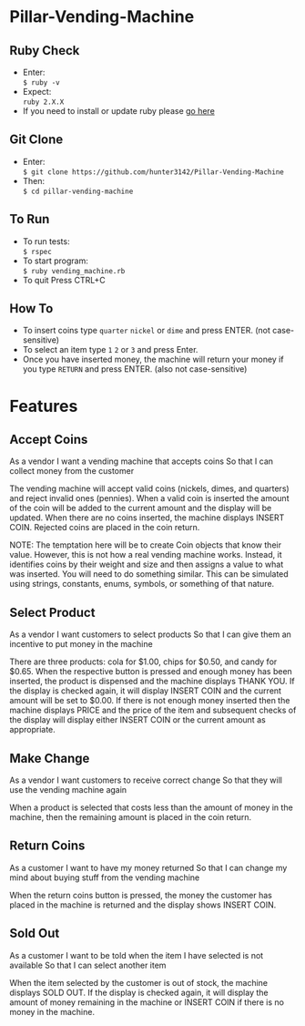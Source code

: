 # Pillar-Vending-Machine
## Ruby Check
- Enter:  
`$ ruby -v`  
- Expect:  
`ruby 2.X.X`  
- If you need to install or update ruby please [go here](https://www.ruby-lang.org/en/downloads/)  
## Git Clone
- Enter:  
`$ git clone https://github.com/hunter3142/Pillar-Vending-Machine`  
- Then:  
`$ cd pillar-vending-machine`  
## To Run
- To run tests:  
`$ rspec`  
- To start program:  
`$ ruby vending_machine.rb`  
- To quit Press CTRL+C  
## How To
- To insert coins type `quarter` `nickel` or `dime` and press ENTER. (not case-sensitive)
- To select an item type `1` `2` or `3` and press Enter.
- Once you have inserted money, the machine will return your money if you type `RETURN` and press ENTER. (also not case-sensitive)

# Features

## Accept Coins

As a vendor
I want a vending machine that accepts coins
So that I can collect money from the customer

The vending machine will accept valid coins (nickels, dimes, and quarters) and reject invalid ones (pennies). When a valid coin is inserted the amount of the coin will be added to the current amount and the display will be updated. When there are no coins inserted, the machine displays INSERT COIN. Rejected coins are placed in the coin return.

NOTE: The temptation here will be to create Coin objects that know their value. However, this is not how a real vending machine works. Instead, it identifies coins by their weight and size and then assigns a value to what was inserted. You will need to do something similar. This can be simulated using strings, constants, enums, symbols, or something of that nature.

## Select Product

As a vendor
I want customers to select products
So that I can give them an incentive to put money in the machine

There are three products: cola for $1.00, chips for $0.50, and candy for $0.65. When the respective button is pressed and enough money has been inserted, the product is dispensed and the machine displays THANK YOU. If the display is checked again, it will display INSERT COIN and the current amount will be set to $0.00. If there is not enough money inserted then the machine displays PRICE and the price of the item and subsequent checks of the display will display either INSERT COIN or the current amount as appropriate.

## Make Change

As a vendor
I want customers to receive correct change
So that they will use the vending machine again

When a product is selected that costs less than the amount of money in the machine, then the remaining amount is placed in the coin return.

## Return Coins

As a customer
I want to have my money returned
So that I can change my mind about buying stuff from the vending machine

When the return coins button is pressed, the money the customer has placed in the machine is returned and the display shows INSERT COIN.

## Sold Out

As a customer
I want to be told when the item I have selected is not available
So that I can select another item

When the item selected by the customer is out of stock, the machine displays SOLD OUT. If the display is checked again, it will display the amount of money remaining in the machine or INSERT COIN if there is no money in the machine.
